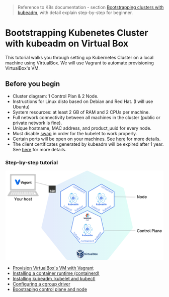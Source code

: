 > Reference to K8s documentation - section [Bootstrapping clusters with kubeadm](https://kubernetes.io/docs/setup/production-environment/tools/kubeadm/), with detail explain step-by-step for beginner.

# Bootstrapping Kubenetes Cluster with kubeadm on Virtual Box
This tutorial walks you through setting up Kubernetes Cluster on a local machine using VirtualBox.
We will use Vagrant to automate provisioning VirtualBox's VM.

## Before you begin
* Cluster diagram: 1 Control Plan & 2 Node.
* Instructions for Linux disto based on Debian and Red Hat. (I will use Ubuntu)
* System resources: at least 2 GB of RAM and 2 CPUs per machine.
* Full network connectivity between all machines in the cluster (public or private network is fine).
* Unique hostname, MAC address, and product_uuid for every node.
* Must disable [swap]() in order for the kubelet to work properly.
* Certain ports will be open on your machines. See [here](https://kubernetes.io/docs/reference/networking/ports-and-protocols/) for more details.
* The client certificates generated by kubeadm will be expired after 1 year. See [here](https://kubernetes.io/docs/tasks/administer-cluster/kubeadm/kubeadm-certs/) for more details.

### Step-by-step tutorial
<img src="docs/images/cluster-k8s.png" alt="Cluster diagram">

* [Provision VirtualBox's VM with Vagrant](docs/Provision-VirtualBoxVM-with-Vagrant.md)
* [Installing a container runtime (containerd)](docs/Installing-a-container-runtime.md)
* [Installing kubeadm, kubelet and kubectl](docs/Installing-kubeadm-kubelet-kubectl.md)
* [Configuring a cgroup driver](docs/Configuring-a-cgroup-driver.md)
* [Boostraping control plane and node](docs/Configuring-a-cgroup-driver.md)
